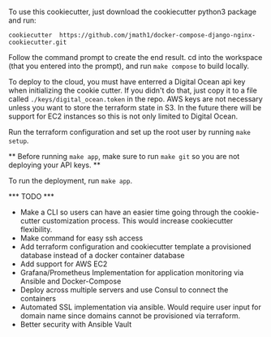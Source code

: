 To use this cookiecutter, just download the cookiecutter python3 package and run:

`cookiecutter  https://github.com/jmath1/docker-compose-django-nginx-cookiecutter.git`

Follow the command prompt to create the end result. cd into the workspace (that you entered into the prompt), and run `make compose` to build locally.

To deploy to the cloud, you must have enterred a Digital Ocean api key when initializing the cookie cutter. If you didn't do that, just copy it to a file called `./keys/digital_ocean.token` in the repo. AWS keys are not necessary unless you want to store the terraform state in S3. In the future there will be support for EC2 instances so this is not only limited to Digital Ocean.

Run the terraform configuration and set up the root user by running `make setup`.

** Before running `make app`, make sure to run `make git` so you are not deploying your API keys. **

To run the deployment, run `make app`.

*** TODO ***
* Make a CLI so users can have an easier time going through the cookie-cutter customization process. This would increase cookiecutter flexibility.
* Make command for easy ssh access
* Add terraform configuration and cookiecutter template a provisioned database instead of a docker container database
* Add support for AWS EC2
* Grafana/Prometheus Implementation for application monitoring via Ansible and Docker-Compose
* Deploy across multiple servers and use Consul to connect the containers
* Automated SSL implementation via ansible. Would require user input for domain name since domains cannot be provisioned via terraform.
* Better security with Ansible Vault